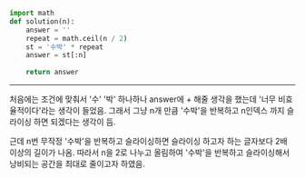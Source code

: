```python
import math
def solution(n):
    answer = ''
    repeat = math.ceil(n / 2)
    st = '수박' * repeat
    answer = st[:n]
    
    return answer
```
<hr>
<p>
처음에는 조건에 맞춰서 '수' '박' 하나하나 answer에 + 해줄 생각을 했는데 '너무 비효율적이다'라는 생각이 들었음. 그래서 그냥 n개 만큼 '수박'을 반복하고 n인덱스 까지 슬라이싱 하면 되겠다는 생각이 듬.
</p>

<p>
근데 n번 무작정 '수박'을 반복하고 슬라이싱하면 슬라이싱 하고자 하는 글자보다 2배 이상의 길이가 나옴. 따라서 n을 2로 나누고 올림하여 '수박'을 반복하고 슬라이싱해서 낭비되는 공간을 최대로 줄이고자 하였음.
</p>